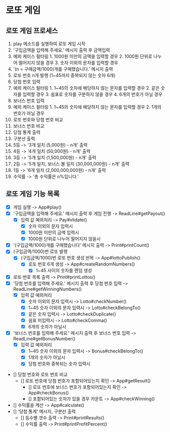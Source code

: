 # 로또 게임

## 로또 게임 프로세스

1. play 메소드를 실행하여 로또 게임 시작
2. '구입금액을 입력해 주세요.' 메시지 출력 후 금액입력
  1. 예외 케이스 필터링
    1. 1000원 미만의 금액을 입력할 경우
    2. 1000원 단위로 나누어 떨어지지 않을 경우
    3. 숫자 이외의 문자를 입력할 경우
3. '(n = 구매금액/1000)개를 구매했습니다.' 메시지 출력
4. 로또 번호 n개 발행 (1~45까지 중복되지 않는 숫자 6개)
5. 당첨 번호 입력
  1. 예외 케이스 필터링
    1. 1~45의 숫자에 해당하지 않는 문자를 입력할 경우
    2. 같은 숫자를 입력할 경우
    3. 쉼표로 숫자를 구분하지 않을 경우
    4. 6개의 번호가 아닐 경우
6. 보너스 번호 입력
  1. 예외 케이스 필터링
    1. 1~45의 숫자에 해당하지 않는 문자를 입력할 경우
    2. 1개의 번호가 아닐 경우
7. 로또 번호와 당첨 번호 비교
8. 보너스 번호 비교
9. 당첨 통계 출력
  1. 구분선 출력
  2. 5등 -> '3개 일치 (5,000원) - n개' 출력
  3. 4등 -> '4개 일치 (50,000원) - n개' 출력
  4. 3등 -> '5개 일치 (1,500,000원) - n개' 출력
  5. 2등 -> '5개 일치, 보너스 볼 일치 (30,000,000원) - n개' 출력
  6. 1등 -> '6개 일치 (2,000,000,000원) - n개' 출력
  7. 수익률 -> '총 수익률은 n%입니다.'

## 로또 게임 기능 목록
- [x] 게임 실행 -> App#play()
- [x] '구입금액을 입력해 주세요.' 메시지 출력 후 게임 진행 -> ReadLine#getPayout()
  - [x] 입력 값 예외처리 -> Pay#vlidate()
    - [x] 숫자 이외의 문자 입력시
    - [x] 1000원 미만의 금액 입력시
    - [x] 1000원 단위로 나누어 떨어지지 않을시
- [x] '(구입금액/1000)개를 구매했습니다' 메시지 출력 -> Print#printCount()
- [x] (구입금액/1000)번 로또 발행
  - [x] (구입금액/1000)번 로또 번호 생성 반복 -> App#lottoPublish()
    - [x] 로또 번호 6개 생성 -> App#createRandomNumbers()
      - [x] 1~45 사이의 숫자를 랜덤 생성
- [x] 로또 번호 목록 출력 -> Print#printLottos()
- [x] '당첨 번호를 입력해 주세요.' 메시지 출력 후 당첨 번호 입력 -> ReadLine#getWinningNumbers()
  - [x] 입력 값 예외처리
    - [x] 숫자 이외의 문자 입력시 -> Lotto#checkNumber()
    - [x] 1~45 숫자 이외의 문자 입력시 -> Lotto#checkBelongTo()
    - [x] 같은 숫자 입력시 -> Lotto#checkDuplicate()
    - [x] 쉼표 미입력시 -> Lotto#checkComma()
    - [x] 6개의 숫자가 아닐시
- [x] '보너스 번호를 입력해 주세요.' 메시지 출력 후 보너스 번호 입력 -> ReadLine#getBonusNumber()
  - [x] 입력 값 예외처리
    - [x] 1~45 숫자 이외의 문자 입력시 -> Bonus#checkBelongTo()
    - [x] 1개의 숫자가 아닐시
    - [x] 당첨 번호와 중복되는 숫자 입력시
- [] 당첨 번호와 로또 번호 비교
  - [] 로또 번호에 당첨 번호가 포함되어있는지 확인 -> App#getResult()
    - [] 로또 번호에 보너스 번호가 포함되어있는지 확인 -> App#checkBonus()
    - [] 포함되어있는 숫자가 있을 경우 카운트 -> App#checkWinning()
- [] 수익률을 계산 -> App#calculate()
- [] '당첨 통계' 메시지, 구분선 출력
  - [] 등수별 갯수 출력 -> Print#printResults()
  - [] 수익률 출력 -> Print#printProfitPercent()